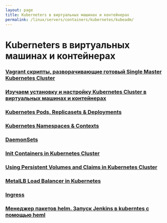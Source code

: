 ```yaml
---
layout: page
title: Kuberneters в виртуальных машинах и контейнерах
permalink: /linux/servers/containers/kubernetes/kubeadm/
---
```


# Kuberneters в виртуальных машинах и контейнерах

### [Vagrant скрипты, разворачивающие готовый Single Master Kubernetes Cluster](/linux/servers/containers/kubernetes/kubeadm/prepared-cluster/)

### [Изучаем установку и настройку Kubernetes Cluster в виртуальных машинах и контейнерах](/linux/servers/containers/kubernetes/kubeadm/install/)

### [Kubernetes Pods, Replicasets & Deployments](/linux/servers/containers/kubernetes/kubeadm/pods-replicasets-deployments/)

### [Kubernetes Namespaces & Contexts](/linux/servers/containers/kubernetes/kubeadm/namespaces-and-contexts/)

### [DaemonSets](/linux/servers/containers/kubernetes/kubeadm/daemon-sets/)

### [Init Containers in Kubernetes Cluster](/linux/servers/containers/kubernetes/kubeadm/init-containers/)

### [Using Persistent Volumes and Claims in Kubernetes Cluster](/linux/servers/containers/kubernetes/kubeadm/persistence/)

### [MetalLB Load Balancer in Kubernetes](/linux/servers/containers/kubernetes/kubeadm/metal-load-balancer/)

### [Ingress](/linux/servers/containers/kubernetes/kubeadm/ingress/)

### [Менеджер пакетов helm. Запуск Jenkins в kuberntes с помощью heml](/linux/servers/containers/kubernetes/kubeadm/heml/)
